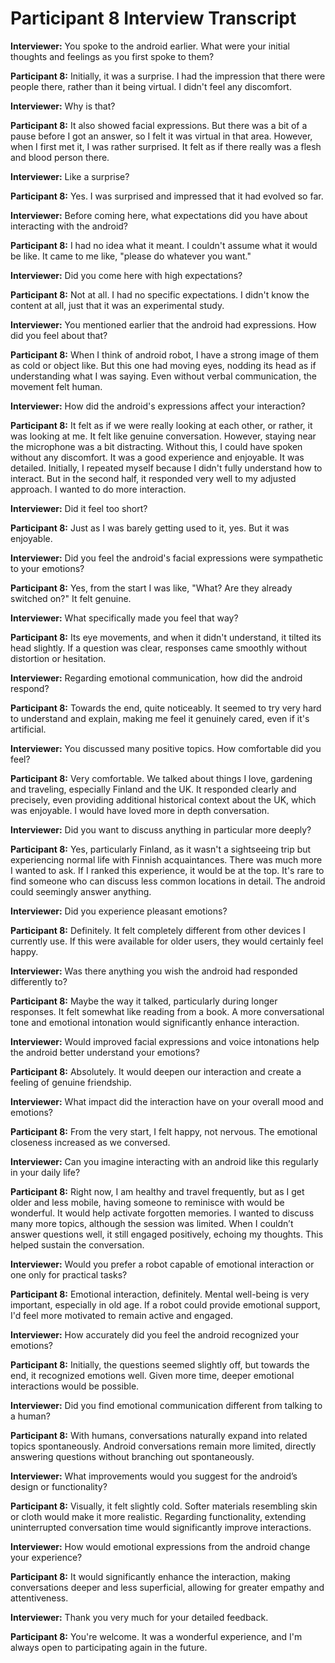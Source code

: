# Participant 8 Interview Transcript

**Interviewer:** You spoke to the android earlier. What were your initial thoughts and feelings as you first spoke to them?

**Participant 8:** Initially, it was a surprise. I had the impression that there were people there, rather than it being virtual. I didn't feel any discomfort.

**Interviewer:** Why is that?

**Participant 8:** It also showed facial expressions. But there was a bit of a pause before I got an answer, so I felt it was virtual in that area. However, when I first met it, I was rather surprised. It felt as if there really was a flesh and blood person there.

**Interviewer:** Like a surprise?

**Participant 8:** Yes. I was surprised and impressed that it had evolved so far.

**Interviewer:** Before coming here, what expectations did you have about interacting with the android?

**Participant 8:** I had no idea what it meant. I couldn't assume what it would be like. It came to me like, "please do whatever you want."

**Interviewer:** Did you come here with high expectations?

**Participant 8:** Not at all. I had no specific expectations. I didn't know the content at all, just that it was an experimental study.

**Interviewer:** You mentioned earlier that the android had expressions. How did you feel about that?

**Participant 8:** When I think of android robot, I have a strong image of them as cold or object like. But this one had moving eyes, nodding its head as if understanding what I was saying. Even without verbal communication, the movement felt human.

**Interviewer:** How did the android's expressions affect your interaction?

**Participant 8:** It felt as if we were really looking at each other, or rather, it was looking at me. It felt like genuine conversation. However, staying near the microphone was a bit distracting. Without this, I could have spoken without any discomfort. It was a good experience and enjoyable. It was detailed. Initially, I repeated myself because I didn't fully understand how to interact. But in the second half, it responded very well to my adjusted approach. I wanted to do more interaction.

**Interviewer:** Did it feel too short?

**Participant 8:** Just as I was barely getting used to it, yes. But it was enjoyable.

**Interviewer:** Did you feel the android's facial expressions were sympathetic to your emotions?

**Participant 8:** Yes, from the start I was like, "What? Are they already switched on?" It felt genuine.

**Interviewer:** What specifically made you feel that way?

**Participant 8:** Its eye movements, and when it didn't understand, it tilted its head slightly. If a question was clear, responses came smoothly without distortion or hesitation.

**Interviewer:** Regarding emotional communication, how did the android respond?

**Participant 8:** Towards the end, quite noticeably. It seemed to try very hard to understand and explain, making me feel it genuinely cared, even if it's artificial.

**Interviewer:** You discussed many positive topics. How comfortable did you feel?

**Participant 8:** Very comfortable. We talked about things I love, gardening and traveling, especially Finland and the UK. It responded clearly and precisely, even providing additional historical context about the UK, which was enjoyable. I would have loved more in depth conversation.

**Interviewer:** Did you want to discuss anything in particular more deeply?

**Participant 8:** Yes, particularly Finland, as it wasn't a sightseeing trip but experiencing normal life with Finnish acquaintances. There was much more I wanted to ask. If I ranked this experience, it would be at the top. It's rare to find someone who can discuss less common locations in detail. The android could seemingly answer anything.

**Interviewer:** Did you experience pleasant emotions?

**Participant 8:** Definitely. It felt completely different from other devices I currently use. If this were available for older users, they would certainly feel happy.

**Interviewer:** Was there anything you wish the android had responded differently to?

**Participant 8:** Maybe the way it talked, particularly during longer responses. It felt somewhat like reading from a book. A more conversational tone and emotional intonation would significantly enhance interaction.

**Interviewer:** Would improved facial expressions and voice intonations help the android better understand your emotions?

**Participant 8:** Absolutely. It would deepen our interaction and create a feeling of genuine friendship.

**Interviewer:** What impact did the interaction have on your overall mood and emotions?

**Participant 8:** From the very start, I felt happy, not nervous. The emotional closeness increased as we conversed.

**Interviewer:** Can you imagine interacting with an android like this regularly in your daily life?

**Participant 8:** Right now, I am healthy and travel frequently, but as I get older and less mobile, having someone to reminisce with would be wonderful. It would help activate forgotten memories. I wanted to discuss many more topics, although the session was limited. When I couldn’t answer questions well, it still engaged positively, echoing my thoughts. This helped sustain the conversation.

**Interviewer:** Would you prefer a robot capable of emotional interaction or one only for practical tasks?

**Participant 8:** Emotional interaction, definitely. Mental well-being is very important, especially in old age. If a robot could provide emotional support, I'd feel more motivated to remain active and engaged.

**Interviewer:** How accurately did you feel the android recognized your emotions?

**Participant 8:** Initially, the questions seemed slightly off, but towards the end, it recognized emotions well. Given more time, deeper emotional interactions would be possible.

**Interviewer:** Did you find emotional communication different from talking to a human?

**Participant 8:** With humans, conversations naturally expand into related topics spontaneously. Android conversations remain more limited, directly answering questions without branching out spontaneously.

**Interviewer:** What improvements would you suggest for the android’s design or functionality?

**Participant 8:** Visually, it felt slightly cold. Softer materials resembling skin or cloth would make it more realistic. Regarding functionality, extending uninterrupted conversation time would significantly improve interactions.

**Interviewer:** How would emotional expressions from the android change your experience?

**Participant 8:** It would significantly enhance the interaction, making conversations deeper and less superficial, allowing for greater empathy and attentiveness.

**Interviewer:** Thank you very much for your detailed feedback.

**Participant 8:** You're welcome. It was a wonderful experience, and I'm always open to participating again in the future.
